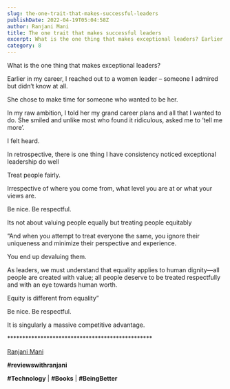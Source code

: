 ```yaml
---
slug: the-one-trait-that-makes-successful-leaders
publishDate: 2022-04-19T05:04:58Z
author: Ranjani Mani
title: The one trait that makes successful leaders 
excerpt: What is the one thing that makes exceptional leaders? Earlier in my career, I reached out to a women leader – someone I admired but didn’t know at all. She chose to make time for someone who wanted to be her. In my raw ambition, I told her my grand career plans and all that  ... 
category: 8
---
```


What is the one thing that makes exceptional leaders?

Earlier in my career, I reached out to a women leader – someone I admired but didn’t know at all.

She chose to make time for someone who wanted to be her.

In my raw ambition, I told her my grand career plans and all that I wanted to do. She smiled and unlike most who found it ridiculous, asked me to ‘tell me more’.

I felt heard.

In retrospective, there is one thing I have consistency noticed exceptional leadership do well

Treat people fairly.

Irrespective of where you come from, what level you are at or what your views are.

Be nice. Be respectful.

Its not about valuing people equally but treating people equitably

“And when you attempt to treat everyone the same, you ignore their uniqueness and minimize their perspective and experience.

You end up devaluing them.

As leaders, we must understand that equality applies to human dignity—all people are created with value; all people deserve to be treated respectfully and with an eye towards human worth.

Equity is different from equality”

Be nice. Be respectful.

It is singularly a massive competitive advantage.

\*\*\*\*\*\*\*\*\*\*\*\*\*\*\*\*\*\*\*\*\*\*\*\*\*\*\*\*\*\*\*\*\*\*\*\*\*\*\*\*\*\*\*\*\*\*\*\*

[Ranjani Mani](https://www.linkedin.com/feed/#)

**#reviewswithranjani**

**#Technology** | **#Books** | **#BeingBetter**